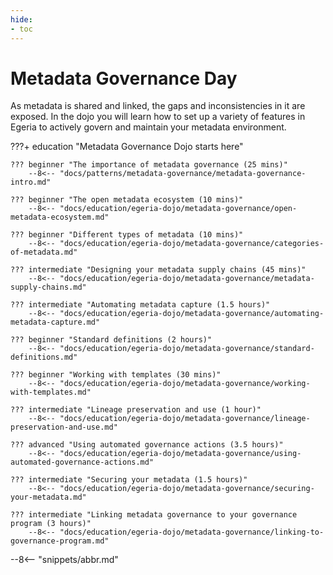 ```yaml
---
hide:
- toc
---
```


<!-- SPDX-License-Identifier: CC-BY-4.0 -->
<!-- Copyright Contributors to the ODPi Egeria project 2020. -->

# Metadata Governance Day

As metadata is shared and linked, the gaps and inconsistencies in it are exposed.  In the dojo you will learn how to set up a variety of features in Egeria to actively govern and maintain your metadata environment.

???+ education "Metadata Governance Dojo starts here"

    ??? beginner "The importance of metadata governance (25 mins)"
        --8<-- "docs/patterns/metadata-governance/metadata-governance-intro.md"

    ??? beginner "The open metadata ecosystem (10 mins)"
        --8<-- "docs/education/egeria-dojo/metadata-governance/open-metadata-ecosystem.md"
        
    ??? beginner "Different types of metadata (10 mins)"
        --8<-- "docs/education/egeria-dojo/metadata-governance/categories-of-metadata.md"

    ??? intermediate "Designing your metadata supply chains (45 mins)"
        --8<-- "docs/education/egeria-dojo/metadata-governance/metadata-supply-chains.md"
    
    ??? intermediate "Automating metadata capture (1.5 hours)"
        --8<-- "docs/education/egeria-dojo/metadata-governance/automating-metadata-capture.md"

    ??? beginner "Standard definitions (2 hours)"
        --8<-- "docs/education/egeria-dojo/metadata-governance/standard-definitions.md"

    ??? beginner "Working with templates (30 mins)"
        --8<-- "docs/education/egeria-dojo/metadata-governance/working-with-templates.md"

    ??? intermediate "Lineage preservation and use (1 hour)"
        --8<-- "docs/education/egeria-dojo/metadata-governance/lineage-preservation-and-use.md"
 
    ??? advanced "Using automated governance actions (3.5 hours)"
        --8<-- "docs/education/egeria-dojo/metadata-governance/using-automated-governance-actions.md"

    ??? intermediate "Securing your metadata (1.5 hours)"
        --8<-- "docs/education/egeria-dojo/metadata-governance/securing-your-metadata.md"

    ??? intermediate "Linking metadata governance to your governance program (3 hours)"
        --8<-- "docs/education/egeria-dojo/metadata-governance/linking-to-governance-program.md"

          
--8<-- "snippets/abbr.md"
